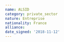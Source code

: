 ```yaml
---
name: ALSID
category: private_sector
nature: Entreprise
nationality: France
alliance: 
date_signed: '2018-11-12'
---
```

    
